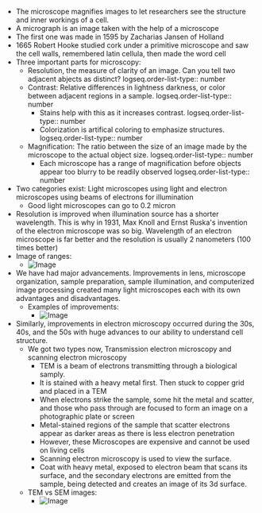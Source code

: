 - The microscope magnifies images to let researchers see the structure and inner workings of a cell.
- A micrograph is an image taken with the help of a microscope
- The first one was made in 1595 by Zacharias Jansen of Holland
- 1665 Robert Hooke studied cork under a primitive microscope and saw the cell walls, remembered latin cellula, then made the word cell
- Three important parts for microscopy:
	- Resolution, the measure of clarity of an image. Can you tell two adjacent abjects as distinct? 
	  logseq.order-list-type:: number
	- Contrast: Relative differences in lightness darkness, or color between adjacent regions in a sample. 
	  logseq.order-list-type:: number
		- Stains help with this as it increases contrast.
		  logseq.order-list-type:: number
		- Colorization is artifical coloring to emphasize structures.
		  logseq.order-list-type:: number
	- Magnification: The ratio between the size of an image made by the microscope to the actual object size. 
	  logseq.order-list-type:: number
		- Each microscope has a range of magnification before objects appear too blurry to be readily observed
		  logseq.order-list-type:: number
- Two categories exist: Light microscopes using light and electron microscopes using beams of electrons for illumination
	- Good light microscopes can go to 0.2 micron
- Resolution is improved when illumination source has a shorter wavelength. This is why in 1931, Max Knoll and Ernst Ruska's invention of the electron microscope was so big. Wavelength of an electron microscope is far better and the resolution is usually 2 nanometers (100 times better)
- Image of ranges:
	- ![Image](https://media.discordapp.net/attachments/843030130338693130/1189769571998121994/rn_image_picker_lib_temp_5485594b-8179-42d5-8a56-688e2bd21a64.jpg?ex=659f5e42&is=658ce942&hm=fd858069777fa2ea479d559da91d0540c0ab56e00bf70b760a81db637a7f324d&=&format=webp&width=936&height=702)
- We have had major advancements. Improvements in lens, microscope organization, sample preparation, sample illumination, and computerized image processing created many light microscopes each with its own advantages and disadvantages.
	- Examples of improvements:
		- ![Image](https://media.discordapp.net/attachments/843030130338693130/1189771773709922436/rn_image_picker_lib_temp_24ce57a0-5573-463f-a784-59f1b21d017f.jpg?ex=659f604f&is=658ceb4f&hm=c5b8b12f2cfa3a088551e3b8dbfced248c843e9cc6b37783bc7002a795485fab&=&format=webp&width=526&height=702)
- Similarly, improvements in electron microscopy occurred during the 30s, 40s, and the 50s with huge advances to our ability to understand cell structure.
	- We got two types now, Transmission electron microscopy and scanning electron microscopy
		- TEM is a beam of electrons transmitting through a biological samply.
		- It is stained with a heavy metal first. Then stuck to copper grid and placed in a TEM
		- When electrons strike the sample, some hit the metal and scatter, and those who pass through are focused to form an image on a photographic plate or screen
		- Metal-stained regions of the sample that scatter electrons appear as darker areas as there is less electron penetration
		- However, these Microscopes are expensive and cannot be used on living cells
		- Scanning electron microscopy is used to view the surface.
		- Coat with heavy metal, exposed to electron beam that scans its surface, and the secondary electrons are emitted from the sample, being detected and creates an image of its 3d surface.
	- TEM vs SEM images:
		- ![Image](https://media.discordapp.net/attachments/843030130338693130/1189771584995602645/rn_image_picker_lib_temp_49d3446f-f29d-4848-93ec-4eb5af852ef0.jpg?ex=659f6022&is=658ceb22&hm=8c1742efbd9475d5e772463c095e4f0b585b5c79f8a0630b553d674c28f6ad9b&=&format=webp&width=936&height=702)